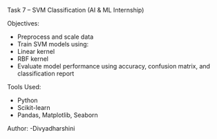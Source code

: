 Task 7 – SVM Classification (AI & ML Internship)

Objectives:
- Preprocess and scale data
- Train SVM models using:
- Linear kernel
- RBF kernel
- Evaluate model performance using accuracy, confusion matrix, and classification report

Tools Used:
- Python
- Scikit-learn
- Pandas, Matplotlib, Seaborn

Author:
-Divyadharshini
